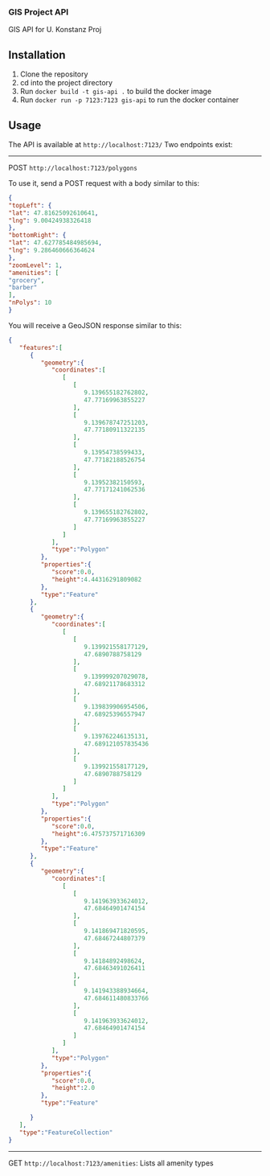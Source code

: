### GIS Project API
GIS API for U. Konstanz Proj
## Installation
1. Clone the repository
2. cd into the project directory
3. Run `docker build -t gis-api .` to build the docker image
4. Run `docker run -p 7123:7123 gis-api` to run the docker container

## Usage
The API is available at `http://localhost:7123/`
Two endpoints exist: 

---

POST `http://localhost:7123/polygons`

To use it, send a POST request with a body similar to this:
```json
{
"topLeft": {
"lat": 47.81625092610641,
"lng": 9.00424938326418
},
"bottomRight": {
"lat": 47.627785484985694,
"lng": 9.286460666364624
},
"zoomLevel": 1,
"amenities": [
"grocery",
"barber"
],
"nPolys": 10
}
```

You will receive a GeoJSON response similar to this:
```json
{
   "features":[
      {
         "geometry":{
            "coordinates":[
               [
                  [
                     9.139655182762802,
                     47.77169963855227
                  ],
                  [
                     9.139678747251203,
                     47.77180911322135
                  ],
                  [
                     9.13954738599433,
                     47.77182188526754
                  ],
                  [
                     9.13952382150593,
                     47.77171241062536
                  ],
                  [
                     9.139655182762802,
                     47.77169963855227
                  ]
               ]
            ],
            "type":"Polygon"
         },
         "properties":{
            "score":0.0,
            "height":4.44316291809082
         },
         "type":"Feature"
      },
      {
         "geometry":{
            "coordinates":[
               [
                  [
                     9.139921558177129,
                     47.6890788758129
                  ],
                  [
                     9.139999207029078,
                     47.68921178683312
                  ],
                  [
                     9.139839906954506,
                     47.68925396557947
                  ],
                  [
                     9.139762246135131,
                     47.689121057835436
                  ],
                  [
                     9.139921558177129,
                     47.6890788758129
                  ]
               ]
            ],
            "type":"Polygon"
         },
         "properties":{
            "score":0.0,
            "height":6.475737571716309
         },
         "type":"Feature"
      },
      {
         "geometry":{
            "coordinates":[
               [
                  [
                     9.141963933624012,
                     47.68464901474154
                  ],
                  [
                     9.141869471820595,
                     47.68467244807379
                  ],
                  [
                     9.14184892498624,
                     47.68463491026411
                  ],
                  [
                     9.141943388934664,
                     47.684611480833766
                  ],
                  [
                     9.141963933624012,
                     47.68464901474154
                  ]
               ]
            ],
            "type":"Polygon"
         },
         "properties":{
            "score":0.0,
            "height":2.0
         },
         "type":"Feature"

      }
   ],
   "type":"FeatureCollection"
}


```
---
GET `http://localhost:7123/amenities`: Lists all amenity types
